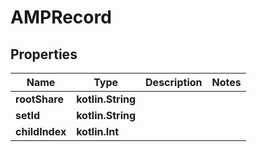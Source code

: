
# AMPRecord

## Properties
Name | Type | Description | Notes
------------ | ------------- | ------------- | -------------
**rootShare** | **kotlin.String** |  | 
**setId** | **kotlin.String** |  | 
**childIndex** | **kotlin.Int** |  | 



